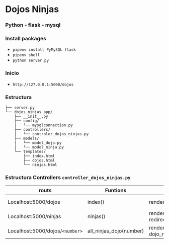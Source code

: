 # Dojos Ninjas

### Python - flask - mysql

### Install packages

* ``pipenv install PyMySQL flask``
* ``pipenv shell``
* ``python server.py``

### Inicio

* ``http://127.0.0.1:5000/dojos``

### Estructura

```
├── server.py
└── dojos_ninjas_app/
    ├── __init__.py
    ├── config/
    |   └── mysqlconnection.py
    ├── controllers/
    |   └── controler_dojos_ninjas.py
    ├── models/
    |   └── model_dojo.py
    |   └── model_ninja.py
    └── templates/
        ├── index.html
        ├── dojos.html
        └── ninjas.html
```

### Estructura Controllers  ``controller_dojos_ninjas.py``

| routs                             | Funtions                | return                                                                    | methods   |
| --------------------------------- | ----------------------- | ------------------------------------------------------------------------- | --------- |
| Localhost:5000/dojos              | index()                 | render_template("index.html",dojos=dojos),redirect("/dojos")              | GET, POST |
| Localhost:5000/ninjas             | ninjas()                | render_template("ninjas.html",dojos=dojos),return redirect('/dojos')      | GET, POST |
| Localhost:5000/dojos/`<number>` | all_ninjas_dojo(number) | render_template("dojos.html", ninjas=response_query, dojo_name=dojo_name) | GET       |
